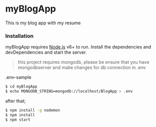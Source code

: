 # myBlogApp

This is my blog app with my resume

### Installation

myBlogApp requires [Node.js](https://nodejs.org/) v6+ to run.
Install the dependencies and devDependencies and start the server.

> this project requires mongodb, please be ensure that you have mongodbserver and make changes for db connection in .env

.env-sample 
```sh
$ cd myBlogApp
$ echo MONGODB_STRING=mongodb://localhost/BlogApp > .env
```


after that;
```sh
$ npm install -g nodemon
$ npm install
$ npm start
```

